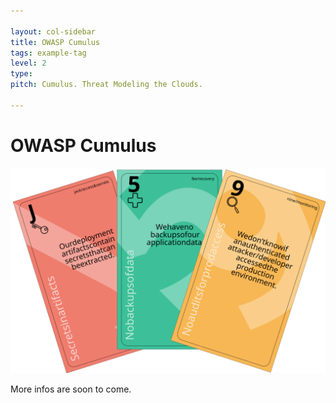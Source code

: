 ```yaml
---

layout: col-sidebar
title: OWASP Cumulus
tags: example-tag
level: 2
type: 
pitch: Cumulus. Threat Modeling the Clouds.

---
```


# OWASP Cumulus

![Cumulus Cards](assets/images/cards.svg)

More infos are soon to come.
